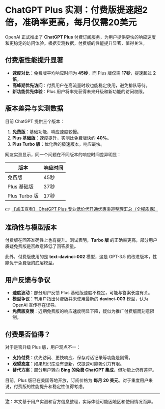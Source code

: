 # ChatGPT Plus 实测：付费版提速超2倍，准确率更高，每月仅需20美元

OpenAI 正式推出了 **ChatGPT Plus** 付费订阅服务，为用户提供更快的响应速度和更稳定的访问体验。根据实测数据，付费版的性能提升显著，值得关注。

## 付费版性能提升显著

- **速度对比**：免费版平均响应时间为 **45秒**，而 Plus 版仅需 **17秒**，提速超过 **2倍**。
- **高峰期优先访问**：付费用户在高流量时段也能稳定使用，避免排队等待。
- **新功能优先体验**：Plus 用户将率先获得未来升级和新功能的访问权限。

## 版本差异与实测数据

目前 ChatGPT 提供三个版本：

1. **免费版**：基础功能，响应速度较慢。
2. **Plus 基础版**：速度提升，实测比免费版快约 **40%**。
3. **Plus Turbo 版**：优化后的极速版本，响应最快。

网友实测显示，同一个问题在不同版本的响应时间差异明显：

| 版本         | 响应时间 |
|--------------|----------|
| 免费版       | 45秒     |
| Plus 基础版  | 37秒     |
| Plus Turbo 版| 17秒     |

👉 [【点击查看】 ChatGPT Plus 专业低价代开通优惠渠道整理汇总（全程质保）](https://bit.ly/DaiKai)

## 准确性与模型版本

付费版在回答准确性上也有提升。测试表明，**Turbo 版** 的正确率更高，部分用户质疑免费版是否故意降低了回答质量。

此外，付费版使用的是 **text-davinci-002** 模型，这是 GPT-3.5 的改进版本，性能优于免费版的底层模型。

## 用户反馈与争议

- **速度波动**：部分用户反馈 Plus 基础版速度不稳定，可能与答案长度有关。
- **模型争议**：有用户指出付费版并未使用最新的 **davinci-003** 模型，认为 OpenAI 宣传存在误导。
- **免费版变慢**：近期免费版的响应速度明显下降，疑似为推广付费版而刻意限制。

## 付费是否值得？

对于是否升级 Plus 版，用户观点不一：

- **支持付费**：优先访问、更快响应、保存对话记录等功能是刚需。
- **观望态度**：如果知识库没有更新，仅提速可能吸引力有限。
- **替代方案**：部分用户转向 **Bing 的免费 ChatGPT 集成**，但功能上仍有差异。

目前，Plus 版已在美国等地开放，订阅价格为 **每月 20 美元**。对于重度用户来说，付费版的性能提升和稳定性值得考虑。

---

**注**：本文基于用户实测和官方信息整理，实际体验可能因地区和使用情况而异。